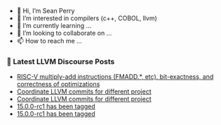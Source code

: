 - 👋 Hi, I’m Sean Perry
- 👀 I’m interested in compilers (c++, COBOL, llvm)
- 🌱 I’m currently learning ...
- 💞️ I’m looking to collaborate on ...
- 📫 How to reach me ...

<!---
s66perry/s66perry is a ✨ special ✨ repository because its `README.md` (this file) appears on your GitHub profile.
You can click the Preview link to take a look at your changes.
--->
### 📕 Latest LLVM Discourse Posts

<!-- DISCOURSE-LLVM:START -->
- [RISC-V multiply-add instructions &lpar;FMADD.*, etc&rpar;, bit-exactness, and correctness of optimizations](https://discourse.llvm.org/t/risc-v-multiply-add-instructions-fmadd-etc-bit-exactness-and-correctness-of-optimizations/64194#post_1)
- [Coordinate LLVM commits for different project](https://discourse.llvm.org/t/coordinate-llvm-commits-for-different-project/63990?page=4#post_61)
- [Coordinate LLVM commits for different project](https://discourse.llvm.org/t/coordinate-llvm-commits-for-different-project/63990?page=3#post_60)
- [15.0.0-rc1 has been tagged](https://discourse.llvm.org/t/15-0-0-rc1-has-been-tagged/64174#post_18)
- [15.0.0-rc1 has been tagged](https://discourse.llvm.org/t/15-0-0-rc1-has-been-tagged/64174#post_17)
<!-- DISCOURSE-LLVM:END -->

